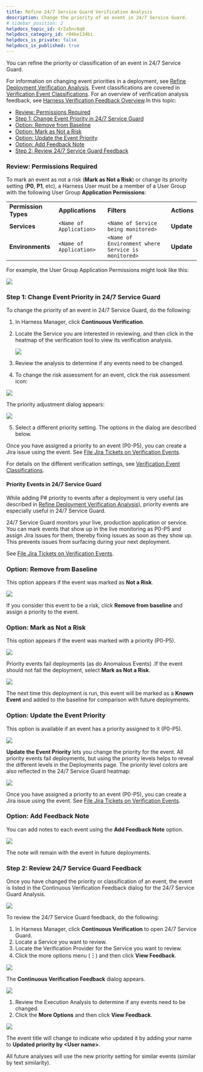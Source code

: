```yaml
---
title: Refine 24/7 Service Guard Verification Analysis
description: Change the priority of an event in 24/7 Service Guard.
# sidebar_position: 2
helpdocs_topic_id: 4r2a5nc6q0
helpdocs_category_id: r04ke134bi
helpdocs_is_private: false
helpdocs_is_published: true
---
```


You can refine the priority or classification of an event in 24/7 Service Guard.

For information on changing event priorities in a deployment, see [Refine Deployment Verification Analysis](refine-deployment-verification-analysis.md). Event classifications are covered in [Verification Event Classifications](https://docs.harness.io/article/339hy0kbnu-verification-event-classifications). For an overview of verification analysis feedback, see [Harness Verification Feedback Overview](../continuous-verification-overview/concepts-cv/harness-verification-feedback-overview.md).In this topic:

* [Review: Permissions Required](#review_permissions_required)
* [Step 1: Change Event Priority in 24/7 Service Guard](#step_1_change_event_priority_in_24_7_service_guard)
* [Option: Remove from Baseline](#option_remove_from_baseline)
* [Option: Mark as Not a Risk](#option_mark_as_not_a_risk)
* [Option: Update the Event Priority](#option_update_the_event_priority)
* [Option: Add Feedback Note](#option_add_feedback_note)
* [Step 2: Review 24/7 Service Guard Feedback](#step_2_review_24_7_service_guard_feedback)

### Review: Permissions Required

To mark an event as not a risk (**Mark as Not a Risk**) or change its priority setting (**P0**, **P1**, etc), a Harness User must be a member of a User Group with the following User Group **Application Permissions**:



|  |  |  |  |
| --- | --- | --- | --- |
| **Permission Types** | **Applications** | **Filters** | **Actions** |
| **Services** | `<Name of Application>` | `<Name of Service being monitored>` | **Update** |
| **Environments** | `<Name of Application>` | `<Name of Environment where Service is monitored>` | **Update** |

 For example, the User Group Application Permissions might look like this:

![](./static/refine-24-7-service-guard-verification-analysis-29.png)

### Step 1: Change Event Priority in 24/7 Service Guard

To change the priority of an event in 24/7 Service Guard, do the following:

1. In Harness Manager, click **Continuous Verification**.
2. Locate the Service you are interested in reviewing, and then click in the heatmap of the verification tool to view its verification analysis.

   ![](./static/refine-24-7-service-guard-verification-analysis-30.png)

3. Review the analysis to determine if any events need to be changed.
4. To change the risk assessment for an event, click the risk assessment icon:

  ![](./static/refine-24-7-service-guard-verification-analysis-31.png)

  The priority adjustment dialog appears:

  ![](./static/refine-24-7-service-guard-verification-analysis-32.png)

5. Select a different priority setting. The options in the dialog are described below.

Once you have assigned a priority to an event (P0-P5), you can create a Jira issue using the event. See [File Jira Tickets on Verification Events](jira-cv-ticket.md).

For details on the different verification settings, see [Verification Event Classifications](https://docs.harness.io/article/339hy0kbnu-verification-event-classifications).

#### Priority Events in 24/7 Service Guard

While adding P# priority to events after a deployment is very useful (as described in [Refine Deployment Verification Analysis](https://harness.helpdocs.io/article/gd9skrjb4g-refine-deployment-verification-analysis)), priority events are especially useful in 24/7 Service Guard.

24/7 Service Guard monitors your live, production application or service. You can mark events that show up in the live monitoring as P0-P5 and assign Jira issues for them, thereby fixing issues as soon as they show up. This prevents issues from surfacing during your next deployment.

See [File Jira Tickets on Verification Events](https://harness.helpdocs.io/article/v4d4pd5lxi-jira-cv-ticket).

### Option: Remove from Baseline

This option appears if the event was marked as **Not a Risk**.  


![](./static/refine-24-7-service-guard-verification-analysis-33.png)

If you consider this event to be a risk, click **Remove from baseline** and assign a priority to the event.

### Option: Mark as Not a Risk

This option appears if the event was marked with a priority (P0-P5).

![](./static/refine-24-7-service-guard-verification-analysis-34.png)

Priority events fail deployments (as do Anomalous Events) .If the event should not fail the deployment, select **Mark as Not a Risk**.

![](./static/refine-24-7-service-guard-verification-analysis-35.png)

The next time this deployment is run, this event will be marked as a **Known Event** and added to the baseline for comparison with future deployments.

### Option: Update the Event Priority

This option is available if an event has a priority assigned to it (P0-P5).

![](./static/refine-24-7-service-guard-verification-analysis-36.png)

**Update the Event Priority** lets you change the priority for the event. All priority events fail deployments, but using the priority levels helps to reveal the different levels in the Deployments page. The priority level colors are also reflected in the 24/7 Service Guard heatmap:

![](./static/refine-24-7-service-guard-verification-analysis-37.png)

Once you have assigned a priority to an event (P0-P5), you can create a Jira issue using the event. See [File Jira Tickets on Verification Events](jira-cv-ticket.md).

### Option: Add Feedback Note

You can add notes to each event using the **Add Feedback Note** option.

![](./static/refine-24-7-service-guard-verification-analysis-38.png)

The note will remain with the event in future deployments.

### Step 2: Review 24/7 Service Guard Feedback

Once you have changed the priority or classification of an event, the event is listed in the Continuous Verification Feedback dialog for the 24/7 Service Guard Analysis.

![](./static/refine-24-7-service-guard-verification-analysis-39.png)

To review the 24/7 Service Guard feedback, do the following:

1. In Harness Manager, click **Continuous Verification** to open 24/7 Service Guard.
2. Locate a Service you want to review.
3. Locate the Verification Provider for the Service you want to review.
4. Click the more options menu (**︙**) and then click **View Feedback**.

![](./static/refine-24-7-service-guard-verification-analysis-40.png)

The **Continuous Verification Feedback** dialog appears.

![](./static/refine-24-7-service-guard-verification-analysis-41.png)

1. Review the Execution Analysis to determine if any events need to be changed.
2. Click the **More Options** and then click **View Feedback**.

![](./static/refine-24-7-service-guard-verification-analysis-42.png)

The event title will change to indicate who updated it by adding your name to **Updated priority by &lt;User name&gt;**.

All future analyses will use the new priority setting for similar events (similar by text similarity).

